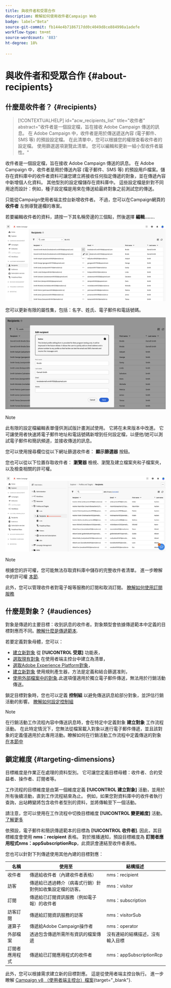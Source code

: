 ```yaml
---
title: 與收件者和受眾合作
description: 瞭解如何使用收件者Campaign Web
badge: label="Beta"
source-git-commit: fb144e4b7186717dd0c4049d8ce884998a1adefe
workflow-type: tm+mt
source-wordcount: '883'
ht-degree: 18%

---
```



# 與收件者和受眾合作 {#about-recipients}

## 什麼是收件者？ {#recipients}

>[!CONTEXTUALHELP]
>id="acw_recipients_list"
>title="收件者"
>abstract="收件者是一個設定檔，旨在接收 Adobe Campaign 傳送的訊息。 在 Adobe Campaign 中，收件者是用於傳送遞送內容 (電子郵件、SMS 等) 的預設設定檔。 在此清單中，您可以根據您的權限查看收件者的設定檔。 使用篩選選項瀏覽此清單。 您可以編輯和更新一組小型收件者屬性。"

收件者是一個設定檔，旨在接收 Adobe Campaign 傳送的訊息。 在 Adobe　Campaign 中，收件者是用於傳送內容 (電子郵件、SMS 等) 的預設用戶檔案。儲存在資料庫中的收件者資料可讓您建立將接收任何指定傳遞的對象，並在傳遞內容中新增個人化資料。 其他型別的設定檔儲存在資料庫中。 這些設定檔是針對不同用途而設計：例如，種子設定檔是用來在傳送給最終對象之前測試您的傳送。

只能從Campaign使用者端主控台新增收件者。 不過，您可以在Campaign網頁的 **收件者** 左側導覽邊欄的專案。

若要編輯收件者的資料，請按一下其名稱旁邊的三個點，然後選擇 **編輯……**.

![編輯收件者設定檔](assets/recipient-edit.png)

您可以更新有限的屬性集，包括：名字、姓氏、電子郵件和電話號碼。

![更新收件者設定檔](assets/recipient-update.png)

>[!NOTE]
>
>此有限的設定檔編輯表單僅供測試版計畫測試使用。 它將在未來版本中改進。 它可讓使用者快速將電子郵件地址和電話號碼新增到任何設定檔，以便他/她可以測試電子郵件和簡訊頻道，並接收傳送的訊息。

您可以使用搜尋欄位從以下網址篩選收件者： **顯示篩選器** 按鈕。

您也可以從以下位置存取收件者： **瀏覽器** 檢視、瀏覽及建立檔案夾和子檔案夾，以及檢查相關的許可權。

![從總管檢視的收件者清單](assets/recipients-from-explorer.png)

>[!NOTE]
>
>根據您的許可權，您可能無法存取資料庫中儲存的完整收件者清單。 進一步瞭解中的許可權 [本節](../get-started/permissions.md).

此外，您可以管理收件者對電子報等服務的訂閱和取消訂閱。 [瞭解如何使用訂閱服務](create-service.md)

## 什麼是對象？ {#audiences}

對象是傳遞的主要目標：收到訊息的收件者。對象類型會依據傳遞範本中定義的目標對應而不同。[瞭解什麼是傳遞範本](../msg/delivery-template.md).

若要定義對象母體，您可以：

* [建立新對象](create-audience.md) 從 **[!UICONTROL 受眾]** 功能表，
* [選取現有對象](add-audience.md) 在使用者端主控台中建立為清單，
* [選取Adobe Experience Platform對象](aep-audience.md)，
* [建立新對象](segment-builder.md) 使用規則產生器，方法是定義和結合篩選准則，
* [使用外部檔案中的對象](file-audience.md).此選項僅適用於獨立電子郵件傳送，無法用於行銷活動傳送。

鎖定目標對象時，您也可以定義 **控制組** 以避免傳送訊息給部分對象，並評估行銷活動的影響。 [瞭解如何設定控制組](control-group.md)

>[!NOTE]
>
>在行銷活動工作流程內容中傳送訊息時，會在特定中定義對象 **建立對象** 工作流程活動。 在此特定情況下，您無法從檔案載入對象以進行電子郵件傳遞，並且該對象的定義僅適用於此專用活動。瞭解如何在行銷活動工作流程中定義傳送的對象 [在本節中](../workflows/activities/build-audience.md)

## 鎖定維度 {#targeting-dimensions}

目標維度是作業正在處理的資料型別。 它可讓您定義目標母體：收件者、合約受益者、操作者、訂閱者等。

工作流程的目標維度是由第一個維度定義 **[!UICONTROL 建立對象]** 活動，並用於所有後續活動，直到工作流程結束為止。 例如，如果您對資料庫中的收件者執行查詢，出站轉變將包含收件者型別的資料，並將傳輸至下一個活動。

請注意，您可以使用在工作流程中切換目標維度 **[!UICONTROL 變更維度]** 活動。 [了解更多](../workflows/activities/change-dimension.md)

依預設，電子郵件和簡訊傳遞範本的目標為 **[!UICONTROL 收件者]**. 因此，其目標維度會使用 **nms：recipient** 表格。 對於推播通知，預設目標維度為 **訂閱者應用程式nms：appSubscriptionRcp**，此資訊會連結至收件者表格。

您也可以針對下列傳遞使用其他內建的目標對應：

| 名稱 | 使用至 | 結構描述 |
|---|---|---|
| 收件者 | 傳遞給收件者（內建收件者表格） | nms：recipient |
| 訪客 | 傳遞給已透過轉介（病毒式行銷）針對例如收集設定檔的訪客。 | mns：visitor |
| 訂閱 | 傳遞給已訂閱資訊服務（例如電子報）的收件者 | nms：subscription |
| 訪客訂閱 | 傳遞給訂閱資訊服務的訪客 | nms：visitorSub |
| 運算子 | 傳遞給Adobe Campaign操作者 | nms：operator |
| 外部檔案 | 透過包含傳遞所需所有資訊的檔案傳遞 | 沒有連結的結構描述，沒有輸入目標 |
| 訂閱者應用程式 | 傳遞給已訂閱應用程式的收件者 | nms：appSubscriptionRcp |

此外，您可以根據需求建立新的目標對應。 這是從使用者端主控台執行。 進一步瞭解 [Campaign v8 （使用者端主控台）檔案](https://experienceleague.adobe.com/docs/campaign/campaign-v8/audience/add-profiles/target-mappings.html#new-mapping){target="_blank"}.
